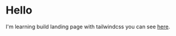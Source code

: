 # Hello
I'm learning build landing page with tailwindcss you can see <a href="https://muhusni.github.io/page">here</a>.
